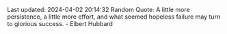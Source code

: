 Last updated: 2024-04-02 20:14:32
Random Quote: A little more persistence, a little more effort, and what seemed hopeless failure may turn to glorious success. - Elbert Hubbard